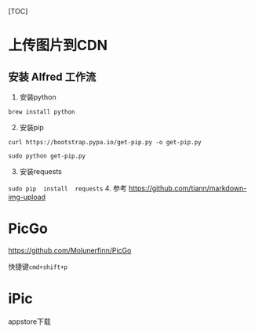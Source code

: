 [TOC]

# 上传图片到CDN

## 安装 Alfred 工作流

1. 安装python

`brew install python`

2. 安装pip

`curl https://bootstrap.pypa.io/get-pip.py -o get-pip.py`

`sudo python get-pip.py`

3.  安装requests

`sudo pip  install  requests`
4. 参考
   https://github.com/tiann/markdown-img-upload


# PicGo

https://github.com/Molunerfinn/PicGo

快捷键`cmd+shift+p`



# iPic

appstore下载




